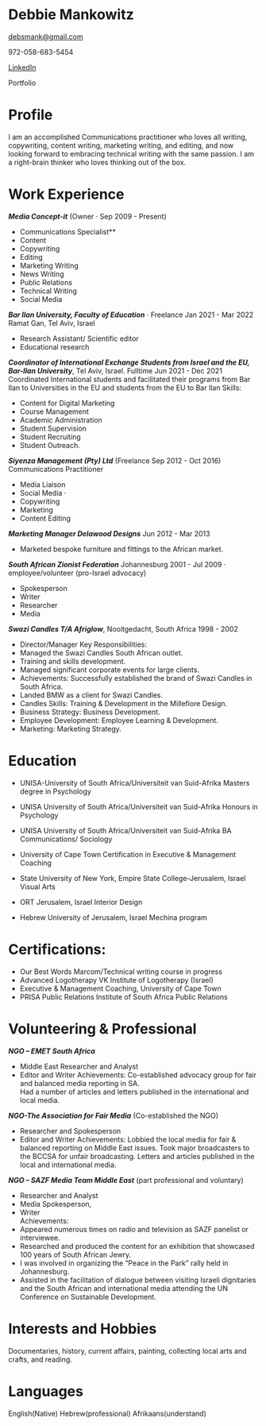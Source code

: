 # Debbie Mankowitz
[debsmank@gmail.com](mailto:debsmank@gmail.com)

972-058-683-5454

[LinkedIn](https://www.linkedin.com/in/debra-mankowitz-68a84a4b/)

Portfolio

# Profile
I am an accomplished Communications practitioner who loves all writing, copywriting, content writing, marketing writing, and editing, and now looking forward to embracing technical writing with the same passion. I am a right-brain thinker who loves thinking out of the box.

# Work Experience
***Media Concept-it*** (Owner · Sep 2009 - Present)
* Communications Specialist** 
* Content 
* Copywriting
* Editing 
* Marketing Writing 
* News Writing 
* Public Relations 
* Technical Writing 
* Social Media

***Bar Ilan University, Faculty of Education*** · Freelance Jan 2021 - Mar 2022 Ramat Gan, Tel Aviv, Israel 
* Research Assistant/ Scientific editor
* Educational research

***Coordinator of International Exchange Students from Israel and the EU, Bar-Ilan University***, Tel Aviv, Israel. Fulltime Jun 2021 - Dec 2021 Coordinated International students and facilitated their
programs from Bar Ilan to Universities in the EU and students from the EU to Bar Ilan 
Skills:
* Content for Digital Marketing
* Course Management 
* Academic Administration 
* Student Supervision 
* Student Recruiting 
* Student Outreach.

***Siyenza Management (Pty) Ltd*** (Freelance Sep 2012 - Oct 2016)  
Communications Practitioner 
* Media Liaison
* Social Media ·
* Copywriting
* Marketing
* Content Editing

***Marketing Manager Delawood Designs*** Jun 2012 - Mar 2013 
* Marketed bespoke furniture and fittings to the African market.

***South African Zionist Federation*** Johannesburg
2001 - Jul 2009 · employee/volunteer (pro-Israel advocacy)
* Spokesperson
* Writer 
* Researcher
* Media

***Swazi Candles T/A Afriglow***, Nooitgedacht, South Africa 1998 - 2002
* Director/Manager
Key Responsibilities: 
* Managed the Swazi Candles South African outlet. 
* Training and skills development.
* Managed significant corporate events for large clients. 
* Achievements: Successfully established the brand of Swazi Candles in South Africa. 
* Landed BMW as a client for Swazi Candles.
* Candles Skills: Training & Development in the Millefiore Design. 
* Business Strategy: Business Development. 
* Employee Development: Employee Learning & Development. 
* Marketing: Marketing Strategy.

# Education
* UNISA-University of South Africa/Universiteit van Suid-Afrika Masters degree in Psychology

* UNISA University of South Africa/Universiteit van Suid-Afrika Honours in Psychology

* UNISA University of South Africa/Universiteit van Suid-Afrika BA Communications/ Sociology

* University of Cape Town Certification in Executive & Management Coaching

* State University of New York, Empire State College-Jerusalem, Israel Visual Arts

* ORT Jerusalem, Israel Interior Design

* Hebrew University of Jerusalem, Israel Mechina program

# Certifications:

* Our Best Words Marcom/Technical writing course in progress
* Advanced Logotherapy VK Institute of Logotherapy (Israel)
* Executive & Management Coaching, University of Cape Town
* PRISA Public Relations Institute of South Africa Public Relations


# Volunteering & Professional
***NGO – EMET South Africa***
* Middle East Researcher and Analyst
* Editor and Writer 
Achievements: Co-established advocacy group for fair and balanced media reporting in SA.       
Had a number of articles and letters published in the international and local media. 

***NGO-The Association for Fair Media*** (Co-established the NGO)
* Researcher and Spokesperson 
* Editor and Writer 
Achievements: Lobbied the local media for fair & balanced reporting on Middle East issues.
Took major broadcasters to the BCCSA for unfair broadcasting. 
Letters and articles published in the local and international media.

***NGO – SAZF Media Team Middle East*** (part professional and voluntary)
* Researcher and Analyst
* Media Spokesperson, 
* Writer  
Achievements: 
* Appeared numerous times on radio and television as SAZF panelist or interviewee. 
* Researched and produced the content for an exhibition that showcased 100 years of South African Jewry. 
* I was involved in organizing the “Peace in the Park” rally held in Johannesburg.
* Assisted in the facilitation of dialogue between visiting Israeli dignitaries and the South African 
  and international media attending the UN Conference on Sustainable Development.

# Interests and Hobbies
Documentaries, history, current affairs, painting, collecting local arts and crafts, and reading.

# Languages
English(Native) Hebrew(professional) Afrikaans(understand)
